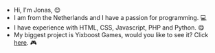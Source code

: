 - Hi, I'm Jonas, 😊
- I am from the Netherlands and I have a passion for programming. 💻
- I have experience with HTML, CSS, Javascript, PHP and Python. 😋
- My biggest project is Yixboost Games, would you like to see it? Click <a href='[http://yixboost.nl.eu.org](http://yixboost.nl.eu.org/yixboost/share/?source=github)'>here</a>. 🎮
